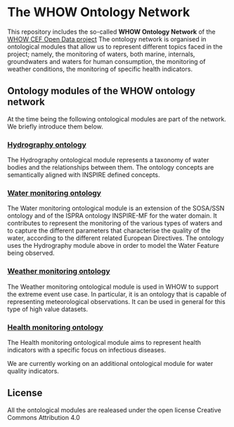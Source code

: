 # The WHOW Ontology Network

This repository includes the so-called **WHOW Ontology Network** of the [WHOW CEF Open Data project](https://whowproject.eu) The ontology network is organised in ontological modules that allow us to represent different topics faced in the project; namely, the monitoring of waters, both marine, internals, groundwaters and waters for human consumption, the monitoring of weather conditions, the monitoring of specific health indicators.

## Ontology modules of the WHOW ontology network
At the time being the following ontological modules are part of the network. We briefly introduce them below.

### [Hydrography ontology](https://w3id.org/whow/onto/hydrography)

The Hydrography ontological module represents a taxonomy of water bodies and the relationships between them. The ontology concepts are semantically aligned with INSPIRE defined concepts.

### [Water monitoring ontology](https://w3id.org/whow/onto/water-monitoring)

The Water monitoring ontological module is an extension of the SOSA/SSN ontology and of the ISPRA ontology INSPIRE-MF for the water domain. It contributes to represent the monitoring of the various types of waters and to capture the different parameters that characterise the quality of the water, according to the different related European Directives. The ontology uses the Hydrography module above in order to model the Water Feature being observed.

### [Weather monitoring ontology](https://w3id.org/whow/onto/weather-monitoring)

The Weather monitoring ontological module is used in WHOW to support the extreme event use case. In particular, it is an ontology that is capable of representing meteorological observations. It can be used in general for this type of high value datasets.


### [Health monitoring ontology](https://w3id.org/whow/onto/health-monitoring)

The Health monitoring ontological module aims to represent health indicators with a specific focus on infectious diseases.

We are currently working on an additional ontological module for water quality indicators.

## License
All the ontological modules are realeased under the open license Creative Commons Attribution 4.0
